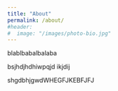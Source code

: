 ```yaml
---
title: "About"
permalink: /about/
#header:
#  image: "/images/photo-bio.jpg"
---
```


blablbabalbalaba 


bsjhdjhdhiwpqjd ikjdij


shgdbhjgwdWHEGFJKEBFJFJ
